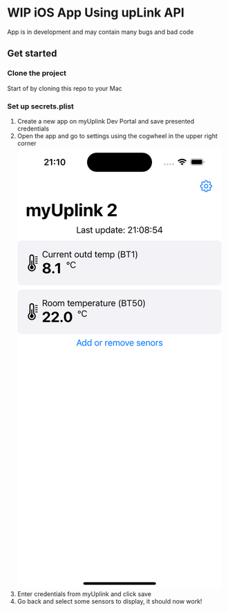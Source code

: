 # WIP iOS App Using upLink API

App is in development and may contain many bugs and bad code 

## Get started

### Clone the project

Start of by cloning this repo to your Mac

### Set up secrets.plist

1. Create a new app on myUplink Dev Portal and save presented credentials
2. Open the app and go to settings using the cogwheel in the upper right corner
   ![screenshot](screenshots/home.png)
4. Enter credentials from myUplink and click save
5. Go back and select some sensors to display, it should now work!
